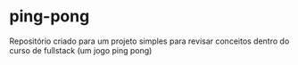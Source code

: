 # ping-pong
Repositório criado para um projeto simples para revisar conceitos dentro do curso de fullstack (um jogo ping pong)
